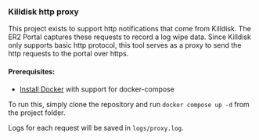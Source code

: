 ### Killdisk http proxy

This project exists to support http notifications that come from Killdisk.  The ER2 Portal captures these requests to record a log wipe data.
Since Killdisk only supports basic http protocol, this tool serves as a proxy to send the http requests to the portal over https.

#### Prerequisites:
- [Install Docker](https://docs.docker.com/engine/install/ubuntu/) with support for docker-compose

To run this, simply clone the repository and run `docker compose up -d` from the project folder.

Logs for each request will be saved in `logs/proxy.log`.
